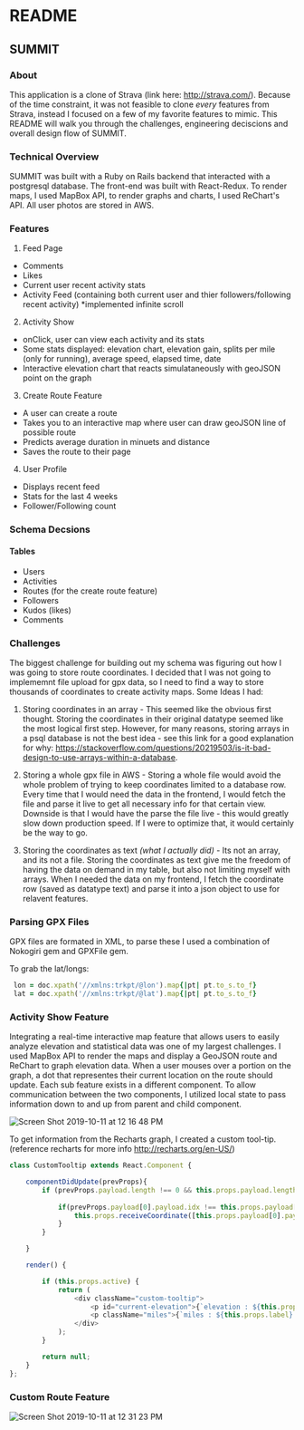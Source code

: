 # README

## SUMMIT 

### About
This application is a clone of Strava (link here: http://strava.com/). Because of the time constraint, it was not feasible to clone *every* features from Strava, instead I focused on a few of my favorite features to mimic. This README will walk you through the challenges, engineering deciscions and overall design flow of SUMMIT. 

### Technical Overview
SUMMIT was built with a Ruby on Rails backend that interacted with a postgresql database. The front-end was built with React-Redux. To render maps, I used MapBox API, to render graphs and charts, I used ReChart's API. All user photos are stored in AWS.

### Features

1. Feed Page
  - Comments
  - Likes
  - Current user recent activity stats 
  - Activity Feed (containing both current user and thier followers/following recent activity) *implemented infinite scroll

2. Activity Show
  - onClick, user can view each activity and its stats 
  - Some stats displayed: elevation chart, elevation gain, splits per mile (only for running), average speed, elapsed time,     date
  - Interactive elevation chart that reacts simulataneously with geoJSON point on the graph
  
3. Create Route Feature 
  - A user can create a route
  - Takes you to an interactive map where user can draw geoJSON line of possible route
  - Predicts average duration in minuets and distance 
  - Saves the route to their page
  
4. User Profile
  - Displays recent feed
  - Stats for the last 4 weeks
  - Follower/Following count
  
  
 ### Schema Decsions
 
 #### Tables 
 - Users 
 - Activities
 - Routes (for the create route feature)
 - Followers
 - Kudos (likes)
 - Comments
 
 ### Challenges 
 The biggest challenge for building out my schema was figuring out how I was going to store route coordinates. I decided that I was not going to implememnt file upload for gpx data, so I need to find a way to store thousands of coordinates to create activity maps. Some Ideas I had:
  1. Storing coordinates in an array - This seemed like the obvious first thought. Storing the coordinates in their original datatype seemed like the most logical first step. However, for many reasons, storing arrays in a psql database is not the best idea - see this link for a good explanation for why: https://stackoverflow.com/questions/20219503/is-it-bad-design-to-use-arrays-within-a-database. 
  
  2. Storing a whole gpx file in AWS - Storing a whole file would avoid the whole problem of trying to keep coordinates limited to a database row. Every time that I would need the data in the frontend, I would fetch the file and parse it live to get all necessary info for that certain view. Downside is that I would have the parse the file live - this would greatly slow down production speed. If I were to optimize that, it would certainly be the way to go.
  
  3. Storing the coordinates as text *(what I actually did)* - Its not an array, and its not a file. Storing the coordinates as text give me the freedom of having the data on demand in my table, but also not limiting myself with arrays. When I needed the data on my frontend, I fetch the coordinate row (saved as datatype text) and parse it into a json object to use for relavent features. 
  
 ### Parsing GPX Files
 GPX files are formated in XML, to parse these I used a combination of Nokogiri gem and GPXFile gem. 
 
 To grab the lat/longs: 
 
 ```ruby
  lon = doc.xpath('//xmlns:trkpt/@lon').map{|pt| pt.to_s.to_f}
  lat = doc.xpath('//xmlns:trkpt/@lat').map{|pt| pt.to_s.to_f}
 ```
 
 ### Activity Show Feature 
 
Integrating a real-time interactive map feature that allows users to easily analyze elevation and statistical data was one of my largest challenges. I used MapBox API to render the maps and display a GeoJSON route and ReChart to graph elevation data. When a user mouses over a portion on the graph, a dot that representes their current location on the route should update. Each sub feature exists in a different component. To allow communication between the two components, I utilized local state to pass information down to and up from parent and child component.

![Screen Shot 2019-10-11 at 12 16 48 PM](https://user-images.githubusercontent.com/20862546/66678692-507dac00-ec21-11e9-8cee-b5f0f0761223.png)


To get information from the Recharts graph, I created a custom tool-tip. (reference recharts for more info http://recharts.org/en-US/)

```js
class CustomTooltip extends React.Component {

    componentDidUpdate(prevProps){
        if (prevProps.payload.length !== 0 && this.props.payload.length !== 0){
            
            if(prevProps.payload[0].payload.idx !== this.props.payload[0].payload.idx){
                this.props.receiveCoordinate([this.props.payload[0].payload.idx])
            }
        }

    }

    render() {

        if (this.props.active) {
            return (
                <div className="custom-tooltip">
                    <p id="current-elevation">{`elevation : ${this.props.payload[0].value} ft`}</p>
                    <p className="miles">{`miles : ${this.props.label} mi`}</p>
                </div>
            );
        }

        return null;
    }
};
```

### Custom Route Feature 


![Screen Shot 2019-10-11 at 12 31 23 PM](https://user-images.githubusercontent.com/20862546/66679570-5aa0aa00-ec23-11e9-913f-512a5533e568.png)
